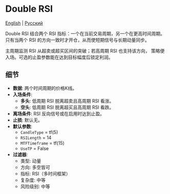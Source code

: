 # Double RSI
[English](README.md) | [Русский](README_ru.md)

Double RSI 结合两个 RSI 指标：一个在当前交易周期，另一个在更高时间周期。
只有当两个 RSI 的方向一致时才开仓，从而使短期信号与长期动量同步。

主周期监测 RSI 从超卖或超买区间的突破；若高周期 RSI 也支持该方向，
策略便入场。可选的止盈参数能在达到目标幅度后锁定利润。

## 细节
- **数据**: 两个时间周期的价格K线。
- **入场条件**:
  - **多头**: 低周期 RSI 脱离超卖且高周期 RSI 看涨。
  - **空头**: 低周期 RSI 脱离超买且高周期 RSI 看跌。
- **离场条件**: RSI 反向信号或在启用时达到止盈。
- **止损**: 默认无。
- **默认参数**:
  - `CandleType` = tf(5)
  - `RSILength` = 14
  - `MTFTimeframe` = tf(15)
  - `UseTP` = False
- **过滤器**:
  - 类型: 动量
  - 方向: 多空皆可
  - 指标: RSI（多时间框架）
  - 复杂度: 中等
  - 风险级别: 中等
